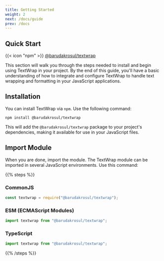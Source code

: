 ```yaml
---
title: Getting Started
weight: 2
next: /docs/guide
prev: /docs
---
```


## Quick Start

{{< icon "npm" >}}&nbsp;[@barudakrosul/textwrap](https://npm.im/@barudakrosul/textwrap)

This section will walk you through the steps needed to install and begin using TextWrap in your project. By the end of this guide, you'll have a basic understanding of how to integrate and configure TextWrap to handle text wrapping and formatting in your JavaScript applications.

## Installation

You can install TextWrap via `npm`. Use the following command:

```shell
npm install @barudakrosul/textwrap
```

This will add the `@barudakrosul/textwrap` package to your project's dependencies, making it available for use in your JavaScript files.

## Import Module

When you are done, import the module. The TextWrap module can be imported in several JavaScript environments. Use this command:

{{% steps %}}

### CommonJS

```javascript
const textwrap = require("@barudakrosul/textwrap");
```

### ESM (ECMAScript Modules)

```javascript
import textwrap from "@barudakrosul/textwrap";
```

### TypeScript

```typescript
import textwrap from "@barudakrosul/textwrap";
```

{{% /steps %}}
